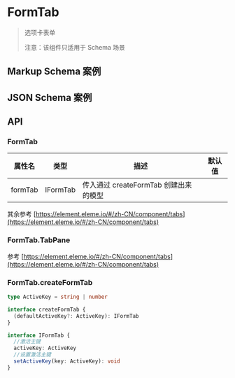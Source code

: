 # FormTab

> 选项卡表单
>
> 注意：该组件只适用于 Schema 场景

## Markup Schema 案例

<dumi-previewer demoPath="guide/form-tab/markup-schema" />

## JSON Schema 案例

<dumi-previewer demoPath="guide/form-tab/json-schema" />

## API

### FormTab

| 属性名  | 类型     | 描述                                  | 默认值 |
| ------- | -------- | ------------------------------------- | ------ |
| formTab | IFormTab | 传入通过 createFormTab 创建出来的模型 |        |

其余参考 [https://element.eleme.io/#/zh-CN/component/tabs](https://element.eleme.io/#/zh-CN/component/tabs)

### FormTab.TabPane

参考 [https://element.eleme.io/#/zh-CN/component/tabs](https://element.eleme.io/#/zh-CN/component/tabs)

### FormTab.createFormTab

```ts pure
type ActiveKey = string | number

interface createFormTab {
  (defaultActiveKey?: ActiveKey): IFormTab
}

interface IFormTab {
  //激活主键
  activeKey: ActiveKey
  //设置激活主键
  setActiveKey(key: ActiveKey): void
}
```

